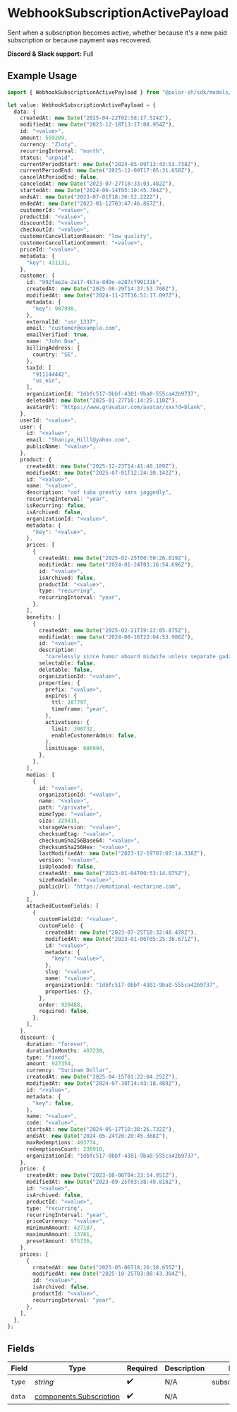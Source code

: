 # WebhookSubscriptionActivePayload

Sent when a subscription becomes active,
whether because it's a new paid subscription or because payment was recovered.

**Discord & Slack support:** Full

## Example Usage

```typescript
import { WebhookSubscriptionActivePayload } from "@polar-sh/sdk/models/components/webhooksubscriptionactivepayload.js";

let value: WebhookSubscriptionActivePayload = {
  data: {
    createdAt: new Date("2025-04-22T02:58:17.524Z"),
    modifiedAt: new Date("2023-12-18T13:17:08.954Z"),
    id: "<value>",
    amount: 559209,
    currency: "Zloty",
    recurringInterval: "month",
    status: "unpaid",
    currentPeriodStart: new Date("2024-05-09T13:43:53.738Z"),
    currentPeriodEnd: new Date("2025-12-09T17:05:31.658Z"),
    cancelAtPeriodEnd: false,
    canceledAt: new Date("2023-07-27T18:33:03.482Z"),
    startedAt: new Date("2024-06-14T05:10:45.704Z"),
    endsAt: new Date("2023-07-01T18:36:52.222Z"),
    endedAt: new Date("2023-01-12T03:47:46.867Z"),
    customerId: "<value>",
    productId: "<value>",
    discountId: "<value>",
    checkoutId: "<value>",
    customerCancellationReason: "low_quality",
    customerCancellationComment: "<value>",
    priceId: "<value>",
    metadata: {
      "key": 431131,
    },
    customer: {
      id: "992fae2a-2a17-4b7a-8d9e-e287cf90131b",
      createdAt: new Date("2025-08-29T14:37:53.760Z"),
      modifiedAt: new Date("2024-11-27T16:51:17.097Z"),
      metadata: {
        "key": 987998,
      },
      externalId: "usr_1337",
      email: "customer@example.com",
      emailVerified: true,
      name: "John Doe",
      billingAddress: {
        country: "SE",
      },
      taxId: [
        "911144442",
        "us_ein",
      ],
      organizationId: "1dbfc517-0bbf-4301-9ba8-555ca42b9737",
      deletedAt: new Date("2025-01-27T16:14:29.110Z"),
      avatarUrl: "https://www.gravatar.com/avatar/xxx?d=blank",
    },
    userId: "<value>",
    user: {
      id: "<value>",
      email: "Shaniya_Hilll@yahoo.com",
      publicName: "<value>",
    },
    product: {
      createdAt: new Date("2025-12-23T14:41:40.189Z"),
      modifiedAt: new Date("2025-07-01T12:24:30.142Z"),
      id: "<value>",
      name: "<value>",
      description: "oof tuba greatly sans jaggedly",
      recurringInterval: "year",
      isRecurring: false,
      isArchived: false,
      organizationId: "<value>",
      metadata: {
        "key": "<value>",
      },
      prices: [
        {
          createdAt: new Date("2025-02-25T00:50:26.019Z"),
          modifiedAt: new Date("2024-01-24T03:16:54.696Z"),
          id: "<value>",
          isArchived: false,
          productId: "<value>",
          type: "recurring",
          recurringInterval: "year",
        },
      ],
      benefits: [
        {
          createdAt: new Date("2025-02-21T19:22:05.875Z"),
          modifiedAt: new Date("2024-08-16T23:04:53.906Z"),
          id: "<value>",
          description:
            "carelessly since humor aboard midwife unless separate gadzooks",
          selectable: false,
          deletable: false,
          organizationId: "<value>",
          properties: {
            prefix: "<value>",
            expires: {
              ttl: 287797,
              timeframe: "year",
            },
            activations: {
              limit: 300732,
              enableCustomerAdmin: false,
            },
            limitUsage: 886994,
          },
        },
      ],
      medias: [
        {
          id: "<value>",
          organizationId: "<value>",
          name: "<value>",
          path: "/private",
          mimeType: "<value>",
          size: 225415,
          storageVersion: "<value>",
          checksumEtag: "<value>",
          checksumSha256Base64: "<value>",
          checksumSha256Hex: "<value>",
          lastModifiedAt: new Date("2023-12-19T07:07:14.338Z"),
          version: "<value>",
          isUploaded: false,
          createdAt: new Date("2023-01-04T00:53:14.075Z"),
          sizeReadable: "<value>",
          publicUrl: "https://emotional-nectarine.com",
        },
      ],
      attachedCustomFields: [
        {
          customFieldId: "<value>",
          customField: {
            createdAt: new Date("2023-07-25T10:32:48.478Z"),
            modifiedAt: new Date("2023-01-06T05:25:38.671Z"),
            id: "<value>",
            metadata: {
              "key": "<value>",
            },
            slug: "<value>",
            name: "<value>",
            organizationId: "1dbfc517-0bbf-4301-9ba8-555ca42b9737",
            properties: {},
          },
          order: 920488,
          required: false,
        },
      ],
    },
    discount: {
      duration: "forever",
      durationInMonths: 407230,
      type: "fixed",
      amount: 927354,
      currency: "Surinam Dollar",
      createdAt: new Date("2025-04-15T01:22:04.252Z"),
      modifiedAt: new Date("2024-07-30T14:43:18.489Z"),
      id: "<value>",
      metadata: {
        "key": false,
      },
      name: "<value>",
      code: "<value>",
      startsAt: new Date("2024-05-17T10:30:26.732Z"),
      endsAt: new Date("2024-05-24T20:20:45.368Z"),
      maxRedemptions: 493774,
      redemptionsCount: 236910,
      organizationId: "1dbfc517-0bbf-4301-9ba8-555ca42b9737",
    },
    price: {
      createdAt: new Date("2023-08-06T04:23:14.951Z"),
      modifiedAt: new Date("2023-09-25T03:38:49.818Z"),
      id: "<value>",
      isArchived: false,
      productId: "<value>",
      type: "recurring",
      recurringInterval: "year",
      priceCurrency: "<value>",
      minimumAmount: 427107,
      maximumAmount: 13781,
      presetAmount: 975736,
    },
    prices: [
      {
        createdAt: new Date("2025-05-06T18:26:38.655Z"),
        modifiedAt: new Date("2025-10-25T03:08:43.304Z"),
        id: "<value>",
        isArchived: false,
        productId: "<value>",
        recurringInterval: "year",
      },
    ],
  },
};
```

## Fields

| Field                                                              | Type                                                               | Required                                                           | Description                                                        | Example                                                            |
| ------------------------------------------------------------------ | ------------------------------------------------------------------ | ------------------------------------------------------------------ | ------------------------------------------------------------------ | ------------------------------------------------------------------ |
| `type`                                                             | *string*                                                           | :heavy_check_mark:                                                 | N/A                                                                | subscription.active                                                |
| `data`                                                             | [components.Subscription](../../models/components/subscription.md) | :heavy_check_mark:                                                 | N/A                                                                |                                                                    |